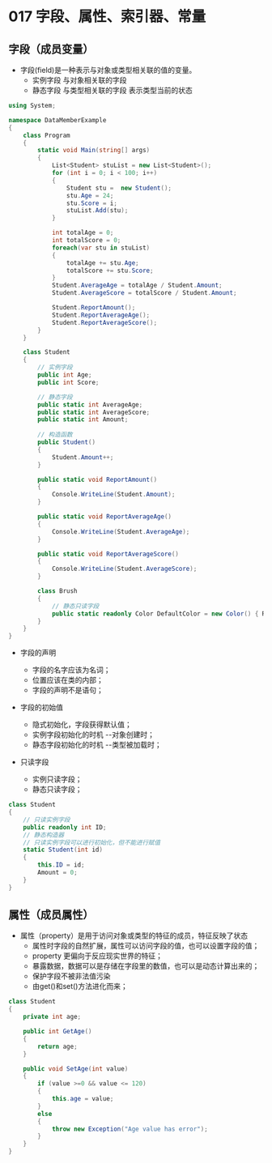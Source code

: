 # 017 字段、属性、索引器、常量
## 字段（成员变量）
- 字段(field)是一种表示与对象或类型相关联的值的变量。  
    - 实例字段  与对象相关联的字段
    - 静态字段  与类型相关联的字段  表示类型当前的状态

```c#
using System;

namespace DataMemberExample
{
    class Program
    {
        static void Main(string[] args)
        {
            List<Student> stuList = new List<Student>();
            for (int i = 0; i < 100; i++)
            {
                Student stu =  new Student();
                stu.Age = 24;
                stu.Score = i;
                stuList.Add(stu);
            }

            int totalAge = 0;
            int totalScore = 0;
            foreach(var stu in stuList)
            {
                totalAge += stu.Age;
                totalScore += stu.Score;
            }
            Student.AverageAge = totalAge / Student.Amount;
            Student.AverageScore = totalScore / Student.Amount;

            Student.ReportAmount();
            Student.ReportAverageAge();
            Student.ReportAverageScore();
        }
    }

    class Student
    {
        // 实例字段
        public int Age;
        public int Score;

        // 静态字段
        public static int AverageAge;
        public static int AverageScore;
        public static int Amount;
        
        // 构造函数
        public Student()
        {
            Student.Amount++;
        }

        public static void ReportAmount()
        {
            Console.WriteLine(Student.Amount);
        }

        public static void ReportAverageAge()
        {
            Console.WriteLine(Student.AverageAge);
        } 

        public static void ReportAverageScore()
        {
            Console.WriteLine(Student.AverageScore);
        }

        class Brush
        {
            // 静态只读字段
            public static readonly Color DefaultColor = new Color() { Red =0, Green =0, Blue =0 };
        }
    }
}

```
- 字段的声明
    - 字段的名字应该为名词；
    - 位置应该在类的内部；
    - 字段的声明不是语句；

- 字段的初始值
    - 隐式初始化，字段获得默认值；
    - 实例字段初始化的时机 --对象创建时；
    - 静态字段初始化的时机 --类型被加载时；

- 只读字段
    - 实例只读字段；
    - 静态只读字段；
```c#
class Student
{
    // 只读实例字段
    public readonly int ID;
    // 静态构造器
    // 只读实例字段可以进行初始化，但不能进行赋值
    static Student(int id)
    {
        this.ID = id;
        Amount = 0;
    }
}
```

## 属性（成员属性）

- 属性（property）是用于访问对象或类型的特征的成员，特征反映了状态
    - 属性时字段的自然扩展，属性可以访问字段的值，也可以设置字段的值；
    -  property 更偏向于反应现实世界的特征；
    - 暴露数据，数据可以是存储在字段里的数值，也可以是动态计算出来的；
    - 保护字段不被非法值污染
    - 由get()和set()方法进化而来；
```c#
class Student
{
    private int age;

    public int GetAge()
    {
        return age;
    }

    public void SetAge(int value)
    {
        if (value >=0 && value <= 120)
        {
            this.age = value;
        }
        else
        {
            throw new Exception("Age value has error");
        }
    }
}
```

